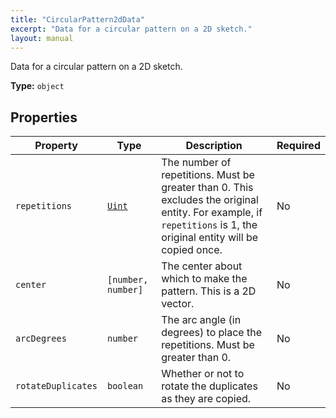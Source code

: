 ```yaml
---
title: "CircularPattern2dData"
excerpt: "Data for a circular pattern on a 2D sketch."
layout: manual
---
```


Data for a circular pattern on a 2D sketch.

**Type:** `object`





## Properties

| Property | Type | Description | Required |
|----------|------|-------------|----------|
| `repetitions` |[`Uint`](/docs/kcl/types/Uint)| The number of repetitions. Must be greater than 0. This excludes the original entity. For example, if `repetitions` is 1, the original entity will be copied once. | No |
| `center` |`[number, number]`| The center about which to make the pattern. This is a 2D vector. | No |
| `arcDegrees` |`number`| The arc angle (in degrees) to place the repetitions. Must be greater than 0. | No |
| `rotateDuplicates` |`boolean`| Whether or not to rotate the duplicates as they are copied. | No |


